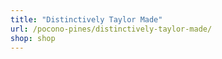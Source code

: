 ```yaml
---
title: "Distinctively Taylor Made"
url: /pocono-pines/distinctively-taylor-made/
shop: shop
---
```

